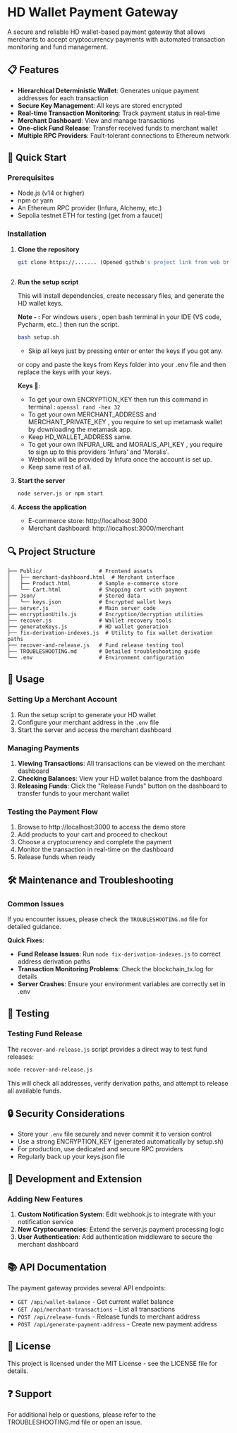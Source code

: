 # HD Wallet Payment Gateway

A secure and reliable HD wallet-based payment gateway that allows merchants to accept cryptocurrency payments with automated transaction monitoring and fund management.

## 📋 Features

- **Hierarchical Deterministic Wallet**: Generates unique payment addresses for each transaction
- **Secure Key Management**: All keys are stored encrypted
- **Real-time Transaction Monitoring**: Track payment status in real-time
- **Merchant Dashboard**: View and manage transactions
- **One-click Fund Release**: Transfer received funds to merchant wallet
- **Multiple RPC Providers**: Fault-tolerant connections to Ethereum network

## 🚀 Quick Start

### Prerequisites

- Node.js (v14 or higher)
- npm or yarn
- An Ethereum RPC provider (Infura, Alchemy, etc.)
- Sepolia testnet ETH for testing (get from a faucet)

### Installation

1. **Clone the repository**

   ```bash
   git clone https://....... (Opened github's project link from web browser)
 
   ```

2. **Run the setup script**

   This will install dependencies, create necessary files, and generate the HD wallet keys.

   **Note - :** For windows users , open bash terminal in your IDE (VS code, Pycharm, etc..) then run the script.
   
   ```bash
   bash setup.sh
   ```
   
   - Skip all keys just by pressing enter or enter the keys if you got any.
     
   or copy and paste the keys from Keys folder into your .env file and then replace the keys with your keys.

   **Keys 🔑**:
   - To get your own ENCRYPTION_KEY then run this command in terminal : ``` openssl rand -hex 32 ```
   - To get your own MERCHANT_ADDRESS and MERCHANT_PRIVATE_KEY , you require to set up metamask wallet by downloading the metamask app.
   - Keep HD_WALLET_ADDRESS same.
   - To get your own INFURA_URL and MORALIS_API_KEY , you require to sign up to this providers 'Infura' and 'Moralis'. 
   - Webhook will be provided by Infura once the account is set up.
   - Keep same rest of all.

4. **Start the server**

   ```bash
   node server.js or npm start
   ```

5. **Access the application**

   - E-commerce store: http://localhost:3000
   - Merchant dashboard: http://localhost:3000/merchant

## 🔍 Project Structure

```
├── Public/                  # Frontend assets
│   ├── merchant-dashboard.html  # Merchant interface
│   ├── Product.html         # Sample e-commerce store
│   └── Cart.html            # Shopping cart with payment
├── Json/                    # Stored data
│   └── keys.json            # Encrypted wallet keys
├── server.js                # Main server code
├── encryptionUtils.js       # Encryption/decryption utilities
├── recover.js               # Wallet recovery tools
├── generateKeys.js          # HD wallet generation
├── fix-derivation-indexes.js  # Utility to fix wallet derivation paths
├── recover-and-release.js   # Fund release testing tool
├── TROUBLESHOOTING.md       # Detailed troubleshooting guide
└── .env                     # Environment configuration
```

## 💼 Usage

### Setting Up a Merchant Account

1. Run the setup script to generate your HD wallet
2. Configure your merchant address in the `.env` file
3. Start the server and access the merchant dashboard

### Managing Payments

1. **Viewing Transactions**: All transactions can be viewed on the merchant dashboard
2. **Checking Balances**: View your HD wallet balance from the dashboard
3. **Releasing Funds**: Click the "Release Funds" button on the dashboard to transfer funds to your merchant wallet

### Testing the Payment Flow

1. Browse to http://localhost:3000 to access the demo store
2. Add products to your cart and proceed to checkout
3. Choose a cryptocurrency and complete the payment
4. Monitor the transaction in real-time on the dashboard
5. Release funds when ready

## 🛠 Maintenance and Troubleshooting

### Common Issues

If you encounter issues, please check the `TROUBLESHOOTING.md` file for detailed guidance.

**Quick Fixes:**

- **Fund Release Issues**: Run `node fix-derivation-indexes.js` to correct address derivation paths
- **Transaction Monitoring Problems**: Check the blockchain_tx.log for details
- **Server Crashes**: Ensure your environment variables are correctly set in .env

## 🧪 Testing

### Testing Fund Release

The `recover-and-release.js` script provides a direct way to test fund releases:

```bash
node recover-and-release.js
```

This will check all addresses, verify derivation paths, and attempt to release all available funds.

## 🔒 Security Considerations

- Store your `.env` file securely and never commit it to version control
- Use a strong ENCRYPTION_KEY (generated automatically by setup.sh)
- For production, use dedicated and secure RPC providers
- Regularly back up your keys.json file

## 📝 Development and Extension

### Adding New Features

1. **Custom Notification System**: Edit webhook.js to integrate with your notification service
2. **New Cryptocurrencies**: Extend the server.js payment processing logic
3. **User Authentication**: Add authentication middleware to secure the merchant dashboard

## 📚 API Documentation

The payment gateway provides several API endpoints:

- `GET /api/wallet-balance` - Get current wallet balance
- `GET /api/merchant-transactions` - List all transactions
- `POST /api/release-funds` - Release funds to merchant address
- `POST /api/generate-payment-address` - Create new payment address

## 📜 License

This project is licensed under the MIT License - see the LICENSE file for details.

## ❓ Support

For additional help or questions, please refer to the TROUBLESHOOTING.md file or open an issue.
